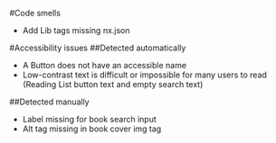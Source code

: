 #Code smells
- Add Lib tags missing nx.json
 
#Accessibility issues
##Detected automatically
- A Button does not have an accessible name
- Low-contrast text is difficult or impossible for many users to read (Reading List button text and empty search text)

##Detected manually
- Label missing for book search input
- Alt tag missing in book cover img tag   
